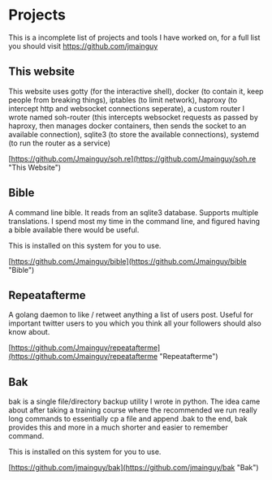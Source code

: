 # Projects
This is a incomplete list of projects and tools I have worked on, for a full list you should visit https://github.com/jmainguy

## This website

This website uses gotty (for the interactive shell), docker (to contain it, keep people from breaking things), iptables (to limit network), haproxy (to intercept http and websocket connections seperate), a custom router I wrote named soh-router (this intercepts websocket requests as passed by haproxy, then manages docker containers, then sends the socket to an available connection), sqlite3 (to store the available connections), systemd (to run the router as a service)

[https://github.com/Jmainguy/soh.re](https://github.com/Jmainguy/soh.re "This Website")

## Bible
A command line bible. It reads from an sqlite3 database. Supports multiple translations. I spend most my time in the command line, and figured having a bible available there would be useful.

This is installed on this system for you to use.

[https://github.com/Jmainguy/bible](https://github.com/Jmainguy/bible "Bible")

## Repeatafterme
A golang daemon to like / retweet anything a list of users post. Useful for important twitter users to you which you think all your followers should also know about.

[https://github.com/Jmainguy/repeatafterme](https://github.com/Jmainguy/repeatafterme "Repeatafterme")

## Bak
bak is a single file/directory backup utility I wrote in python. The idea came about after taking a training course where the recommended we run really long commands to essentially cp a file and append .bak to the end, bak provides this and more in a much shorter and easier to remember command.

This is installed on this system for you to use.

[https://github.com/jmainguy/bak](https://github.com/jmainguy/bak "Bak")
